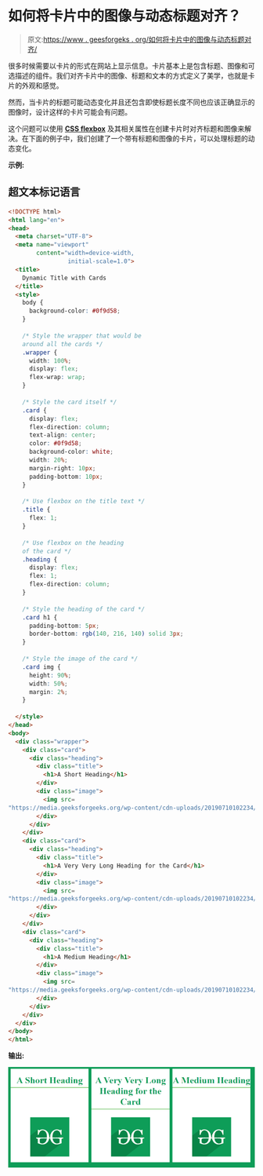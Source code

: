 # 如何将卡片中的图像与动态标题对齐？

> 原文:[https://www . geesforgeks . org/如何将卡片中的图像与动态标题对齐/](https://www.geeksforgeeks.org/how-to-align-images-in-card-with-dynamic-title/)

很多时候需要以卡片的形式在网站上显示信息。卡片基本上是包含标题、图像和可选描述的组件。我们对齐卡片中的图像、标题和文本的方式定义了美学，也就是卡片的外观和感觉。

然而，当卡片的标题可能动态变化并且还包含即使标题长度不同也应该正确显示的图像时，设计这样的卡片可能会有问题。

这个问题可以使用 **[CSS flexbox](https://www.geeksforgeeks.org/advance-css-layout-with-flexbox/)** 及其相关属性在创建卡片时对齐标题和图像来解决。在下面的例子中，我们创建了一个带有标题和图像的卡片，可以处理标题的动态变化。

**示例:**

## 超文本标记语言

```html
<!DOCTYPE html>
<html lang="en">
<head>
  <meta charset="UTF-8">
  <meta name="viewport" 
        content="width=device-width, 
                 initial-scale=1.0">
  <title>
    Dynamic Title with Cards
  </title>
  <style>
    body {
      background-color: #0f9d58;
    }

    /* Style the wrapper that would be
    around all the cards */
    .wrapper {
      width: 100%;
      display: flex;
      flex-wrap: wrap;
    }

    /* Style the card itself */
    .card {
      display: flex;
      flex-direction: column;
      text-align: center;
      color: #0f9d58;
      background-color: white;
      width: 20%;
      margin-right: 10px;
      padding-bottom: 10px;
    }

    /* Use flexbox on the title text */
    .title {
      flex: 1;
    }

    /* Use flexbox on the heading
    of the card */
    .heading {
      display: flex;
      flex: 1;
      flex-direction: column;
    }

    /* Style the heading of the card */
    .card h1 {
      padding-bottom: 5px;
      border-bottom: rgb(140, 216, 140) solid 3px;
    }

    /* Style the image of the card */  
    .card img {
      height: 90%;
      width: 50%;
      margin: 2%;
    }

  </style>
</head>
<body>
  <div class="wrapper">
    <div class="card">
      <div class="heading">
        <div class="title">
          <h1>A Short Heading</h1>
        </div>
        <div class="image">
          <img src=
"https://media.geeksforgeeks.org/wp-content/cdn-uploads/20190710102234/download3.png" />
        </div>
      </div>
    </div>
    <div class="card">
      <div class="heading">
        <div class="title">
          <h1>A Very Very Long Heading for the Card</h1>
        </div>
        <div class="image">
          <img src=
"https://media.geeksforgeeks.org/wp-content/cdn-uploads/20190710102234/download3.png" />
        </div>
      </div>
    </div>
    <div class="card">
      <div class="heading">
        <div class="title">
          <h1>A Medium Heading</h1>
        </div>
        <div class="image">
          <img src=
"https://media.geeksforgeeks.org/wp-content/cdn-uploads/20190710102234/download3.png" />
        </div>
      </div>
    </div>
  </div>
</body>
</html>
```

**输出:**

![](img/bea834a95f0141500fd17c024e96c0c0.png)